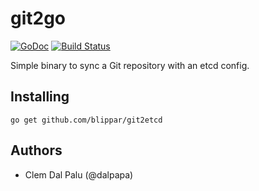 git2go
======
[![GoDoc](https://godoc.org/github.com/blippar/git2etcd?status.svg)](http://godoc.org/github.com/blippar/git2etcd) [![Build Status](https://travis-ci.org/libgit2/git2go.svg?branch=master)](https://travis-ci.org/libgit2/git2go)


Simple binary to sync a Git repository with an etcd config.

Installing
----------

```
go get github.com/blippar/git2etcd
```

Authors
-------

- Clem Dal Palu (@dalpapa)
